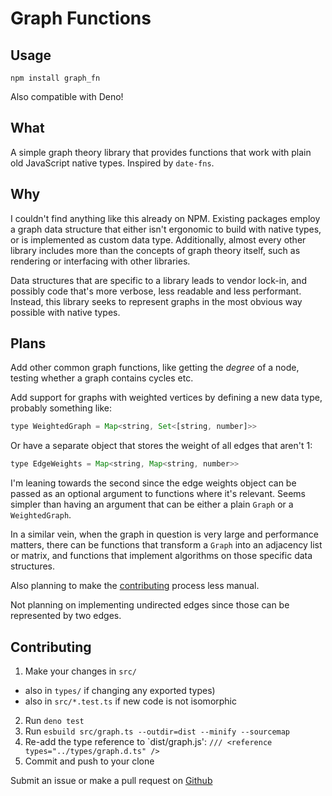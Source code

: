 # Graph Functions

## Usage

`npm install graph_fn`

Also compatible with Deno!

## What

A simple graph theory library that provides functions that work with plain old JavaScript native types. Inspired by `date-fns`.

## Why

I couldn't find anything like this already on NPM. Existing packages employ a graph data structure that either isn't ergonomic to build with native types, or is implemented as custom data type. Additionally, almost every other library includes more than the concepts of graph theory itself, such as rendering or interfacing with other libraries.

Data structures that are specific to a library leads to vendor lock-in, and possibly code that's more verbose, less readable and less performant. Instead, this library seeks to represent graphs in the most obvious way possible with native types.

## Plans

Add other common graph functions, like getting the _degree_ of a node, testing whether a graph contains cycles etc.

Add support for graphs with weighted vertices by defining a new data type, probably something like:

```javascript
type WeightedGraph = Map<string, Set<[string, number]>>
```

Or have a separate object that stores the weight of all edges that aren't 1:

```javascript
type EdgeWeights = Map<string, Map<string, number>>
```

I'm leaning towards the second since the edge weights object can be passed as an optional argument to functions where it's relevant. Seems simpler than having an argument that can be either a plain `Graph` or a `WeightedGraph`.

In a similar vein, when the graph in question is very large and performance matters, there can be functions that transform a `Graph` into an adjacency list or matrix, and functions that implement algorithms on those specific data structures.

Also planning to make the [contributing](#Contributing) process less manual.

Not planning on implementing undirected edges since those can be represented by two edges.

## Contributing

1. Make your changes in `src/`
  - also in `types/` if changing any exported types)
  - also in `src/*.test.ts` if new code is not isomorphic
2. Run `deno test`
2. Run `esbuild src/graph.ts --outdir=dist --minify --sourcemap`
3. Re-add the type reference to `dist/graph.js': ```/// <reference types="../types/graph.d.ts" />```
4. Commit and push to your clone

Submit an issue or make a pull request on [Github](https://github.com/patreeceeo/graph_fns.js)
